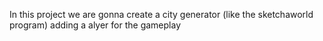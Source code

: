 In this project we are gonna create a city generator (like the sketchaworld program) adding a alyer for the gameplay